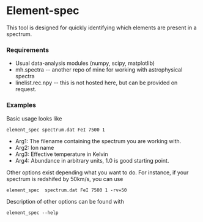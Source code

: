 # Element-spec
This tool is designed for quickly identifying which elements are present in a spectrum.

### Requirements
* Usual data-analysis modules (numpy, scipy, matplotlib)
* mh.spectra -- another repo of mine for working with astrophysical spectra
* linelist.rec.npy -- this is not hosted here, but can be provided on request.

### Examples
Basic usage looks like
```
element_spec spectrum.dat FeI 7500 1
```
* Arg1: The filename containing the spectrum you are working with.
* Arg2: Ion name
* Arg3: Effective temperature in Kelvin
* Arg4: Abundance in arbitrary units, 1.0 is good starting point.

Other options exist depending what you want to do.
For instance, if your spectrum is redshifed by 50km/s, you can use

```
element_spec  spectrum.dat FeI 7500 1 -rv=50
```

Description of other options can be found with
```
element_spec --help
```
